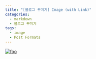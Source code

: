 ```yaml
---
title: "[블로그 꾸미기] Image (with Link)"
categories: 
  - markdown
  - 블로그 꾸미기
tags:
  - image
  - Post Formats
---
```


[![foo](https://live.staticflickr.com/8361/8400335147_5fabaa504c_o.jpg)](https://flic.kr/p/dNiUYB)